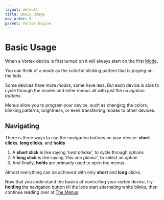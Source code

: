 ```yaml
---
layout: default
title: Basic Usage
nav_order: 5
parent: Vortex Engine
---
```


# Basic Usage
When a Vortex device is first turned on it will always start on the first [Mode](modes.html). 

You can think of a _mode_ as the colorful blinking pattern that is playing on the leds.

Some devices have more _modes_, some have less. But each device is able to cycle through the modes and enter menus all with just the _navigation buttons_.

Menus allow you to program your device, such as changing the colors, blinking patterns, brightness, or even transferring modes to other devices.

## Navigating 
There is three ways to use the _navigation buttons_ on your device: **short clicks**, **long clicks**, and **holds**

  1) A **short click** is like saying '_next please_', to cycle through options  
  2) A **long click** is like saying '_this one please_', to select an option  
  3) And finally, **holds** are primarily used to open the menus  

Almost everything can be achieved with only **short** and **long** clicks.

Now that you understand the basics of controlling your vortex device, try **holding** the navigation button till the leds start alternating white blinks, then continue reading over at [The Menus](menus.html)

